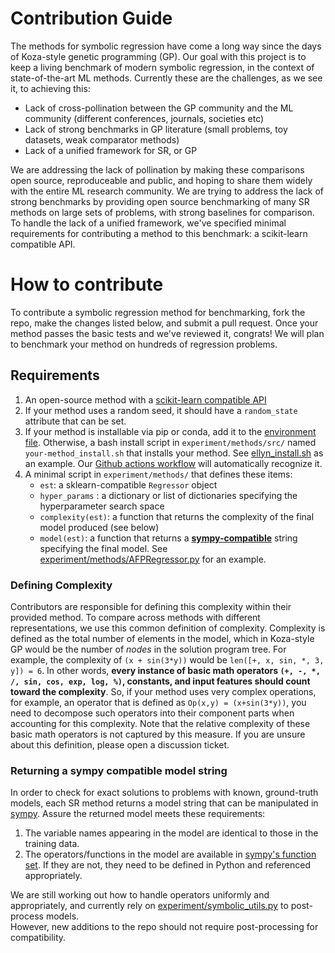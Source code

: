 Contribution Guide
==================

The methods for symbolic regression have come a long way since the days of Koza-style genetic programming (GP).
Our goal with this project is to keep a living benchmark of modern symbolic regression, in the context of state-of-the-art ML methods.
Currently these are the challenges, as we see it, to achieving this:

- Lack of cross-pollination between the GP community and the ML community (different conferences, journals, societies etc)
- Lack of strong benchmarks in GP literature (small problems, toy datasets, weak comparator methods)
- Lack of a unified framework for SR, or GP

We are addressing the lack of pollination by making these comparisons open source, reproduceable and public, and hoping to share them widely with the entire ML research community.
We are trying to address the lack of strong benchmarks by providing open source benchmarking of many SR methods on large sets of problems, with strong baselines for comparison. 
To handle the lack of a unified framework, we've specified minimal requirements for contributing a method to this benchmark: a scikit-learn compatible API.

How to contribute
=================

To contribute a symbolic regression method for benchmarking, fork the repo, make the changes listed below, and submit a pull request. 
Once your method passes the basic tests and we've reviewed it, congrats! 
We will plan to benchmark your method on hundreds of regression problems. 

## Requirements

1. An open-source method with a [scikit-learn compatible API](https://scikit-learn.org/stable/developers/develop.html)
2. If your method uses a random seed, it should have a `random_state` attribute that can be set.
3. If your method is installable via pip or conda, add it to the [environment file](environment.yml). 
  Otherwise, a bash install script in `experiment/methods/src/` named `your-method_install.sh` that installs your method. 
  See [ellyn_install.sh](experiment/methods/src/ellyn_install.sh) as an example. 
  Our [Github actions workflow](.github/workflows/test.yml) will automatically recognize it. 
4. A minimal script in `experiment/methods/` that defines these items:
    -   `est`: a sklearn-compatible `Regressor` object 
    -   `hyper_params` : a dictionary or list of dictionaries specifying the hyperparameter search space
    -   `complexity(est)`: a function that returns the complexity of the final model produced (see below)
    -   `model(est)`: a function that returns a [**sympy-compatible**](www.sympy.org) string specifying the final model.
  See [experiment/methods/AFPRegressor.py](experiment/methods/AFPRegressor.py) for an example.

### Defining Complexity
Contributors are responsible for defining this complexity within their provided method. 
To compare across methods with different representations, we use this common definition of complexity. 
Complexity is defined as the total number of elements in the model, which in Koza-style GP would be the number of _nodes_ in the solution program tree. 
For example, the complexity of `(x + sin(3*y))` would be `len([+, x, sin, *, 3, y]) = 6`. 
In other words, **every instance of basic math operators `(+, -, *, /, sin, cos, exp, log, %)`, constants, and input features should count toward the complexity**. 
So, if your method uses very complex operations, for example, an operator that is defined as `Op(x,y) = (x+sin(3*y))`, you need to decompose such operators into their component parts when accounting for this complexity. 
Note that the relative complexity of these basic math operators is not captured by this measure.
If you are unsure about this definition, please open a discussion ticket.

### Returning a sympy compatible model string
In order to check for exact solutions to problems with known, ground-truth models, each SR method returns a model string that can be manipulated in [sympy](www.sympy.org). 
Assure the returned model meets these requirements:

1. The variable names appearing in the model are identical to those in the training data.
2. The operators/functions in the model are available in [sympy's function set](https://docs.sympy.org/latest/modules/functions/index.html). 
If they are not, they need to be defined in Python and referenced appropriately. 

We are still working out how to handle operators uniformly and appropriately, and currently rely on [experiment/symbolic_utils.py](https://github.com/EpistasisLab/srbench/blob/master/experiment/symbolic_utils.py) to post-process models.  
However, new additions to the repo should not require post-processing for compatibility.